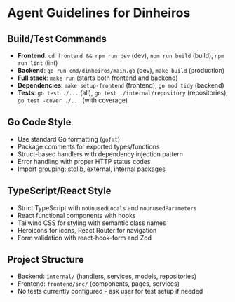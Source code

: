 # Agent Guidelines for Dinheiros

## Build/Test Commands
- **Frontend**: `cd frontend && npm run dev` (dev), `npm run build` (build), `npm run lint` (lint)
- **Backend**: `go run cmd/dinheiros/main.go` (dev), `make build` (production)
- **Full stack**: `make run` (starts both frontend and backend)
- **Dependencies**: `make setup-frontend` (frontend), `go mod tidy` (backend)
- **Tests**: `go test ./...` (all), `go test ./internal/repository` (repositories), `go test -cover ./...` (with coverage)

## Go Code Style
- Use standard Go formatting (`gofmt`)
- Package comments for exported types/functions
- Struct-based handlers with dependency injection pattern
- Error handling with proper HTTP status codes
- Import grouping: stdlib, external, internal packages

## TypeScript/React Style
- Strict TypeScript with `noUnusedLocals` and `noUnusedParameters`
- React functional components with hooks
- Tailwind CSS for styling with semantic class names
- Heroicons for icons, React Router for navigation
- Form validation with react-hook-form and Zod

## Project Structure
- Backend: `internal/` (handlers, services, models, repositories)
- Frontend: `frontend/src/` (components, pages, services)
- No tests currently configured - ask user for test setup if needed